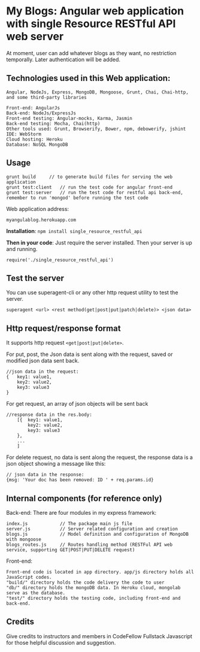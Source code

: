 # My Blogs: Angular web application with single Resource RESTful API web server

At moment, user can add whatever blogs as they want, no restriction temporally. Later authentication will be added.


## Technologies used in this Web application:
	Angular, NodeJs, Express, MongoDB, Mongoose, Grunt, Chai, Chai-http, and some third-party libraries

	Front-end: AngularJs
	Back-end: NodeJs/ExpressJs
	Front-end testing: Angular-mocks, Karma, Jasmin
	Back-end testing: Mocha, Chai(http)
	Other tools used: Grunt, Browserify, Bower, npm, debowerify, jshint
	IDE: WebStorm
	Cloud hosting: Heroku
	Database: NoSQL MongoDB

## Usage

	grunt build 	// to generate build files for serving the web application
	grunt test:client 	// run the test code for angular front-end
	grunt test:server	// run the test code for restful api back-end, remember to run 'mongod' before running the test code

Web application address:

	myangulablog.herokuapp.com

**Installation**:
`npm install single_resource_restful_api`

**Then in your code**: Just require the server installed. Then your server is up and running.

	require('./single_resource_restful_api')
	

## Test the server
You can use superagent-cli or any other http request utility to test the server.

`superagent <url> <rest method(get|post|put|patch|delete)> <json data>`

## Http request/response format 

It supports http request `<get|post|put|delete>`.

For put, post, the Json data is sent along with the request, saved or modified json data sent back.

	//json data in the request:
	{ 	key1: value1,
		key2: value2,
		key3: value3
	}

							
For get request, an array of json objects will be sent back

	//response data in the res.body:
    	[{ 	key1: value1,
    		key2: value2,
    		key3: value3
    	},
    	...
    	]

For delete request, no data is sent along the request, the response data is a json object showing a message like this:

	// json data in the response:
	{msg: 'Your doc has been removed: ID ' + req.params.id}


## Internal components (for reference only)

Back-end:
There are four modules in my express framework:
	
	index.js			// The package main js file
	server.js 			// Server related configuration and creation
	blogs.js			// Model definition and configuration of MongoDB with mongoose
	blogs_routes.js		// Routes handling method (RESTFul API web service, supporting GET|POST|PUT|DELETE request)

Front-end:

	Front-end code is located in app directory. app/js directory holds all JavaScript codes.
	"build/" directory holds the code delivery the code to user
	"db/" directory holds the mongoDB data. In Heroku cloud, mongolab serve as the database.
	"test/" directory holds the testing code, including front-end and back-end.

## Credits
Give credits to instructors and members in CodeFellow Fullstack Javascript for those helpful discussion and suggestion.



